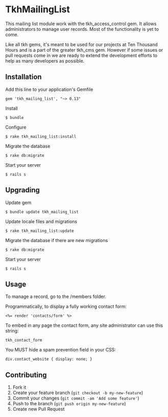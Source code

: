 # TkhMailingList

This mailing list module work with the tkh_access_control gem. It allows administrators to manage user records. Most of the functionality is yet to come.

Like all tkh gems, it's meant to be used for our projects at Ten Thousand Hours and is a part of the greater tkh\_cms gem. However if some issues or pull requests come in we are ready to extend the development efforts to help as many developers as possible.


## Installation

Add this line to your application's Gemfile

    gem 'tkh_mailing_list', "~> 0.13"

Install

    $ bundle

Configure

    $ rake tkh_mailing_list:install

Migrate the database

    $ rake db:migrate

Start your server

    $ rails s


## Upgrading

Update gem

    $ bundle update tkh_mailing_list

Update locale files and migrations

    $ rake tkh_mailing_list:update

Migrate the database if there are new migrations

    $ rake db:migrate

Start your server

    $ rails s


## Usage

To manage a record, go to the /members folder.

Programmatically, to display a fully working contact form:

    <%= render 'contacts/form' %>

To embed in any page the contact form, any site administrator can use this string:

    tkh_contact_form

You MUST hide a spam prevention field in your CSS:

    div.contact_website { display: none; }


## Contributing

1. Fork it
2. Create your feature branch (`git checkout -b my-new-feature`)
3. Commit your changes (`git commit -am 'Add some feature'`)
4. Push to the branch (`git push origin my-new-feature`)
5. Create new Pull Request
